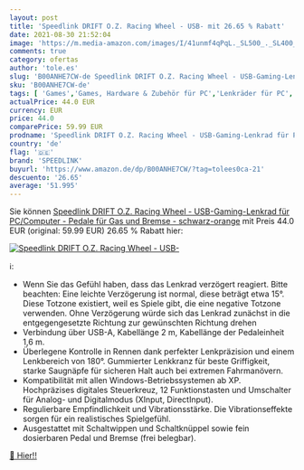 ```yaml
---
layout: post
title: 'Speedlink DRIFT O.Z. Racing Wheel - USB- mit 26.65 % Rabatt'
date: 2021-08-30 21:52:04
image: 'https://m.media-amazon.com/images/I/41unmf4qPqL._SL500_._SL400_.jpg'
comments: true
category: ofertas
author: 'tole.es'
slug: 'B00ANHE7CW-de Speedlink DRIFT O.Z. Racing Wheel - USB-Gaming-Lenkrad für...'
sku: 'B00ANHE7CW-de'
tags: [ 'Games','Games, Hardware & Zubehör für PC','Lenkräder für PC','PC-Gamecontroller','Zubehör für PC','speedlink', ]
actualPrice: 44.0 EUR
currency: EUR
price: 44.0
comparePrice: 59.99 EUR
prodname: 'Speedlink DRIFT O.Z. Racing Wheel - USB-Gaming-Lenkrad für PC/Computer - Pedale für Gas und Bremse - schwarz-orange'
country: 'de'
flag: '🇩🇪'
brand: 'SPEEDLINK'
buyurl: 'https://www.amazon.de/dp/B00ANHE7CW/?tag=tolees0ca-21'
descuento: '26.65'
average: '51.995'
---
```


Sie können [Speedlink DRIFT O.Z. Racing Wheel - USB-Gaming-Lenkrad für PC/Computer - Pedale für Gas und Bremse - schwarz-orange](https://www.amazon.de/dp/B00ANHE7CW/?tag=tolees0ca-21) mit Preis 44.0 EUR (original: 59.99 EUR) 26.65 % Rabatt hier:

[![Speedlink DRIFT O.Z. Racing Wheel - USB-](https://m.media-amazon.com/images/I/41unmf4qPqL._SL500_._SL400_.jpg)](https://www.amazon.de/dp/B00ANHE7CW/?tag=tolees0ca-21)

ℹ️:

- Wenn Sie das Gefühl haben, dass das Lenkrad verzögert reagiert. Bitte beachten: Eine leichte Verzögerung ist normal, diese beträgt etwa 15°. Diese Totzone existiert, weil es Spiele gibt, die eine negative Totzone verwenden. Ohne Verzögerung würde sich das Lenkrad zunächst in die entgegengesetzte Richtung zur gewünschten Richtung drehen
- Verbindung über USB-A, Kabellänge 2 m, Kabellänge der Pedaleinheit 1,6 m.
- Überlegene Kontrolle in Rennen dank perfekter Lenkpräzision und einem Lenkbereich von 180°. Gummierter Lenkkranz für beste Griffigkeit, starke Saugnäpfe für sicheren Halt auch bei extremen Fahrmanövern.
- Kompatibilität mit allen Windows-Betriebssystemen ab XP. Hochpräzises digitales Steuerkreuz, 12 Funktionstasten und Umschalter für Analog- und Digitalmodus (XInput, DirectInput).
- Regulierbare Empfindlichkeit und Vibrationsstärke. Die Vibrationseffekte sorgen für ein realistisches Spielgefühl.
- Ausgestattet mit Schaltwippen und Schaltknüppel sowie fein dosierbaren Pedal und Bremse (frei belegbar).

[🛒 Hier!!](https://www.amazon.de/dp/B00ANHE7CW/?tag=tolees0ca-21)

